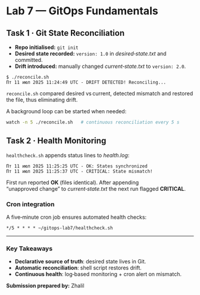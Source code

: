 # Lab 7 — GitOps Fundamentals

## Task 1 · Git State Reconciliation

- **Repo initialised:** `git init`
- **Desired state recorded:** `version: 1.0` in *desired‑state.txt* and committed.
- **Drift introduced:** manually changed *current‑state.txt* to `version: 2.0`.

```console
$ ./reconcile.sh
Пт 11 июл 2025 11:24:49 UTC - DRIFT DETECTED! Reconciling...
```

`reconcile.sh` compared desired vs current, detected mismatch and restored the file, thus eliminating drift.

A background loop can be started when needed:

```bash
watch -n 5 ./reconcile.sh   # continuous reconciliation every 5 s
```

## Task 2 · Health Monitoring

`healthcheck.sh` appends status lines to *health.log*:

```console
Пт 11 июл 2025 11:25:25 UTC - OK: States synchronized
Пт 11 июл 2025 11:25:37 UTC - CRITICAL: State mismatch!
```

First run reported **OK** (files identical). After appending “unapproved change” to *current‑state.txt* the next run flagged **CRITICAL**.

### Cron integration

A five‑minute cron job ensures automated health checks:

```cron
*/5 * * * * ~/gitops-lab7/healthcheck.sh
```

---

### Key Takeaways

- **Declarative source of truth**: desired state lives in Git.
- **Automatic reconciliation**: shell script restores drift.
- **Continuous health**: log‑based monitoring + cron alert on mismatch.

**Submission prepared by:** Zhalil

